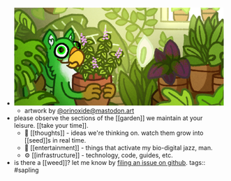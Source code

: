 - ![](../assets/Screenshot_from_2023-08-12_23-36-59_1691898902368_0.png)
	- artwork by [@orinoxide@mastodon.art](https://mastodon.art/@orinoxide)
- please observe the sections of the [[garden]] we maintain at your leisure. [[take your time]].
	- 🤔 [[thoughts]] - ideas we're thinking on. watch them grow into [[seed]]s in real time.
	- 👀 [[entertainment]] - things that activate my bio-digital jazz, man.
	- ⚙️ [[infrastructure]] - technology, code, guides, etc.
- is there a [[weed]]? let me know by [filing an issue on github](https://github.com/TacoWolf/garden/issues).
tags:: #sapling
